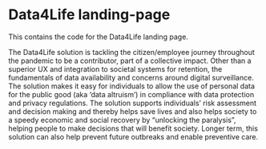 # Data4Life landing-page
This contains the code for the Data4Life landing page.

The Data4Life solution is tackling the citizen/employee journey throughout the pandemic to be a contributor, part of a collective impact. Other than a superior UX and integration to societal systems for retention, the fundamentals of data availability and concerns around digital surveillance. The solution makes it easy for individuals to allow the use of personal data for the public good (aka ‘data altruism’) in compliance with data protection and privacy regulations. The solution supports individuals’ risk assessment and decision making and thereby helps save lives and also helps society to a speedy economic and social recovery by “unlocking the paralysis”, helping people to make decisions that will benefit society. Longer term, this solution can also help prevent future outbreaks and enable preventive care.

